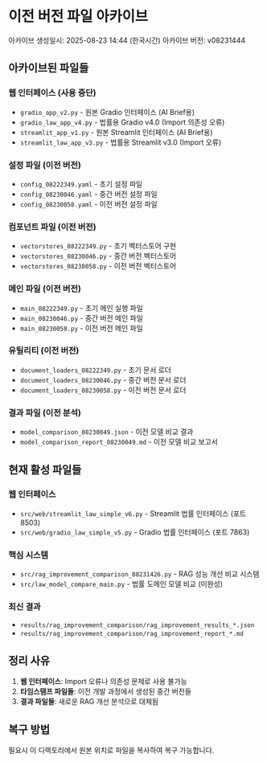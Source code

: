 # 이전 버전 파일 아카이브

아카이브 생성일시: 2025-08-23 14:44 (한국시간)
아카이브 버전: v08231444

## 아카이브된 파일들

### 웹 인터페이스 (사용 중단)
- `gradio_app_v2.py` - 원본 Gradio 인터페이스 (AI Brief용)
- `gradio_law_app_v4.py` - 법률용 Gradio v4.0 (Import 의존성 오류)
- `streamlit_app_v1.py` - 원본 Streamlit 인터페이스 (AI Brief용)
- `streamlit_law_app_v3.py` - 법률용 Streamlit v3.0 (Import 오류)

### 설정 파일 (이전 버전)
- `config_08222349.yaml` - 초기 설정 파일
- `config_08230046.yaml` - 중간 버전 설정 파일  
- `config_08230058.yaml` - 이전 버전 설정 파일

### 컴포넌트 파일 (이전 버전)
- `vectorstores_08222349.py` - 초기 벡터스토어 구현
- `vectorstores_08230046.py` - 중간 버전 벡터스토어
- `vectorstores_08230058.py` - 이전 버전 벡터스토어

### 메인 파일 (이전 버전)
- `main_08222349.py` - 초기 메인 실행 파일
- `main_08230046.py` - 중간 버전 메인 파일
- `main_08230058.py` - 이전 버전 메인 파일

### 유틸리티 (이전 버전)
- `document_loaders_08222349.py` - 초기 문서 로더
- `document_loaders_08230046.py` - 중간 버전 문서 로더
- `document_loaders_08230058.py` - 이전 버전 문서 로더

### 결과 파일 (이전 분석)
- `model_comparison_08230049.json` - 이전 모델 비교 결과
- `model_comparison_report_08230049.md` - 이전 모델 비교 보고서

## 현재 활성 파일들

### 웹 인터페이스
- `src/web/streamlit_law_simple_v6.py` - Streamlit 법률 인터페이스 (포트 8503)
- `src/web/gradio_law_simple_v5.py` - Gradio 법률 인터페이스 (포트 7863)

### 핵심 시스템
- `src/rag_improvement_comparison_08231426.py` - RAG 성능 개선 비교 시스템
- `src/law_model_compare_main.py` - 법률 도메인 모델 비교 (미완성)

### 최신 결과
- `results/rag_improvement_comparison/rag_improvement_results_*.json`
- `results/rag_improvement_comparison/rag_improvement_report_*.md`

## 정리 사유

1. **웹 인터페이스**: Import 오류나 의존성 문제로 사용 불가능
2. **타임스탬프 파일들**: 이전 개발 과정에서 생성된 중간 버전들
3. **결과 파일들**: 새로운 RAG 개선 분석으로 대체됨

## 복구 방법

필요시 이 디렉토리에서 원본 위치로 파일을 복사하여 복구 가능합니다.